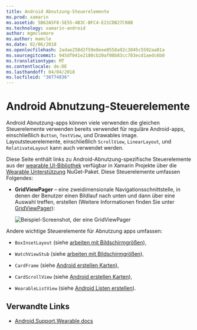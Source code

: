 ```yaml
---
title: Android Abnutzung-Steuerelemente
ms.prod: xamarin
ms.assetid: 5B62A5F8-5E55-4B3C-BFC4-E21CDB27C08B
ms.technology: xamarin-android
author: mgmclemore
ms.author: mamcle
ms.date: 02/06/2018
ms.openlocfilehash: 2adae250d2f59e8eee0558a92c3845c5592aa01a
ms.sourcegitcommit: 945df041e2180cb20af08b83cc703ecd1aedc6b0
ms.translationtype: MT
ms.contentlocale: de-DE
ms.lasthandoff: 04/04/2018
ms.locfileid: "30774836"
---
```

# <a name="android-wear-controls"></a>Android Abnutzung-Steuerelemente

Android Abnutzung-apps können viele verwenden die gleichen Steuerelemente verwenden bereits verwendet für reguläre Android-apps, einschließlich `Button`, `TextView`, und Drawables image. Layoutsteuerelemente, einschließlich `ScrollView`, `LinearLayout`, und `RelativateLayout` kann auch verwendet werden.

Diese Seite enthält links zu Android-Abnutzung-spezifische Steuerelemente aus der [wearable UI-Bibliothek](https://developer.android.com/training/wearables/apps/layouts.html#UiLibrary) verfügbar in Xamarin Projekte über die [Wearable Unterstützung](http://www.nuget.org/packages/Xamarin.Android.Wear/) NuGet-Paket. Diese Steuerelemente umfassen Folgendes:

-   **GridViewPager** &ndash; eine zweidimensionale Navigationsschnittstelle, in denen der Benutzer einen Bildlauf nach unten und dann über eine Auswahl treffen, erstellen (Weitere Informationen finden Sie unter [GridViewPager](~/android/wear/user-interface/controls/gridviewpager.md)):

    ![Beispiel-Screenshot, der eine GridViewPager](images/gridviewpager.png)

Andere wichtige Steuerelemente für Abnutzung apps umfassen:

* `BoxInsetLayout` (siehe [arbeiten mit Bildschirmgrößen](~/android/wear/screen-sizes.md)),

* `WatchViewStub` (siehe [arbeiten mit Bildschirmgrößen](~/android/wear/screen-sizes.md)),

* `CardFrame` (siehe [Android erstellen Karten](https://developer.android.com/training/wearables/ui/cards.html)),

* `CardScrollView` (siehe [Android erstellen Karten](https://developer.android.com/training/wearables/ui/cards.html)),

* `WearableListView` (siehe [Android Listen erstellen](https://developer.android.com/training/wearables/ui/lists.html)).


## <a name="related-links"></a>Verwandte Links

- [Android.Support.Wearable docs](https://developer.android.com/reference/android/support/wearable/view/package-summary.html)
